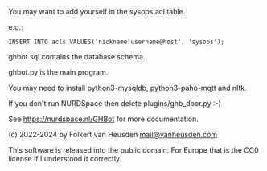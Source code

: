 You may want to add yourself in the sysops acl table.

e.g.:

    INSERT INTO acls VALUES('nickname!username@host', 'sysops');

ghbot.sql contains the database schema.

ghbot.py is the main program.

You may need to install python3-mysqldb, python3-paho-mqtt and nltk.

If you don't run NURDSpace then delete plugins/ghb_door.py :-)


See https://nurdspace.nl/GHBot for more documentation.


(c) 2022-2024 by Folkert van Heusden <mail@vanheusden.com>

This software is released into the public domain. For Europe
that is the CC0 license if I understood it correctly.
